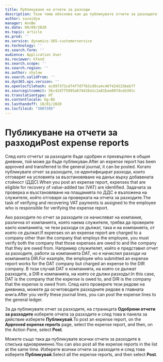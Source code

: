 ```yaml
---
title: Публикуване на отчети за разходи
description: Тази тема обяснява как да публикувате отчети за разходите.
author: suvaidya
manager: AnnBe
ms.date: 09/09/2020
ms.topic: article
ms.prod: ''
ms.service: dynamics-365-customerservice
ms.technology: ''
ms.search.form: ''
audience: Application User
ms.reviewer: kfend
ms.search.scope: ''
ms.search.region: ''
ms.author: shylaw
ms.search.validFrom: ''
ms.dyn365.ops.version: ''
ms.openlocfilehash: ec897373cd74f7d7f63cd9ca4c46f4245336eb7f
ms.sourcegitcommit: 56c42d7f5995a674426a1c2a81bae897dceb391c
ms.translationtype: HT
ms.contentlocale: bg-BG
ms.lasthandoff: 10/01/2020
ms.locfileid: "3907395"
---
```

# <a name="post-expense-reports"></a><span data-ttu-id="fee9c-103">Публикуване на отчети за разходи</span><span class="sxs-lookup"><span data-stu-id="fee9c-103">Post expense reports</span></span>

<span data-ttu-id="fee9c-104">След като отчетът за разходите бъде одобрен и прехвърлен в общия дневник, той може да бъде публикуван.</span><span class="sxs-lookup"><span data-stu-id="fee9c-104">After an expense report has been approved and transferred to the general journal, it can be posted.</span></span> <span data-ttu-id="fee9c-105">Когато публикувате отчет за разходите, се идентифицират разходи, които отговарят на условията за възстановяване на данък върху добавената стойност (ДДС).</span><span class="sxs-lookup"><span data-stu-id="fee9c-105">When you post an expense report, expenses that are eligible for recovery of value-added tax (VAT) are identified.</span></span> <span data-ttu-id="fee9c-106">Задачата за проверка и възстановяване на плащанията по ДДС е възложена на служителя, който отговаря за проверката на отчета за разходите.</span><span class="sxs-lookup"><span data-stu-id="fee9c-106">The task of verifying and recovering VAT payments is assigned to the employee who is responsible for verifying the expense report.</span></span>

<span data-ttu-id="fee9c-107">Ако разходите по отчет за разходите се начисляват на компания, различна от компанията, която наема служителя, трябва да проверите както компанията, че тези разходи се дължат, така и на компанията, от която се дължат.</span><span class="sxs-lookup"><span data-stu-id="fee9c-107">If expenses on an expense report are charged to a company other than the company that employs the employee, you must verify both the company that those expenses are owed to and the company that they are owed from.</span></span> <span data-ttu-id="fee9c-108">Например служителят, който е представил отчет за разходите, работи за компанията DAT, но е начислил разходи на компанията DIR.</span><span class="sxs-lookup"><span data-stu-id="fee9c-108">For example, the employee who submitted an expense report works for the DAT company but charged an expense to the DIR company.</span></span> <span data-ttu-id="fee9c-109">В този случай DAT е компанията, на която се дължат разходите, а DIR е компанията, на която се дължи разходът.</span><span class="sxs-lookup"><span data-stu-id="fee9c-109">In this case, DAT is the company that the expense is owed to, and DIR is the company that the expense is owed from.</span></span> <span data-ttu-id="fee9c-110">След като проверите тези редове на дневника, можете да осчетоводите разходните редове в главната книга.</span><span class="sxs-lookup"><span data-stu-id="fee9c-110">After you verify these journal lines, you can post the expense lines to the general ledger.</span></span>

<span data-ttu-id="fee9c-111">За да публикувате отчет за разходите, на страницата **Одобрени отчети за разходите** изберете отчета за разходите и след това в панела за действие изберете **Публикувай**.</span><span class="sxs-lookup"><span data-stu-id="fee9c-111">To post an expense report, on the **Approved expense reports** page, select the expense report, and then, on the Action Pane, select **Post**.</span></span>

<span data-ttu-id="fee9c-112">Можете също така да публикувате всички отчети за разходите в списъка едновременно.</span><span class="sxs-lookup"><span data-stu-id="fee9c-112">You can also post all the expense reports in the list at the same time.</span></span> <span data-ttu-id="fee9c-113">Изберете всички отчети за разходите и след това изберете **Публикувай**.</span><span class="sxs-lookup"><span data-stu-id="fee9c-113">Select all the expense reports, and then select **Post**.</span></span>
